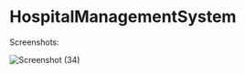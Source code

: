 # HospitalManagementSystem
Screenshots:

![Screenshot (34)](https://github.com/user-attachments/assets/072f110b-827d-4d6c-83a1-3e29b80bc4bd)

